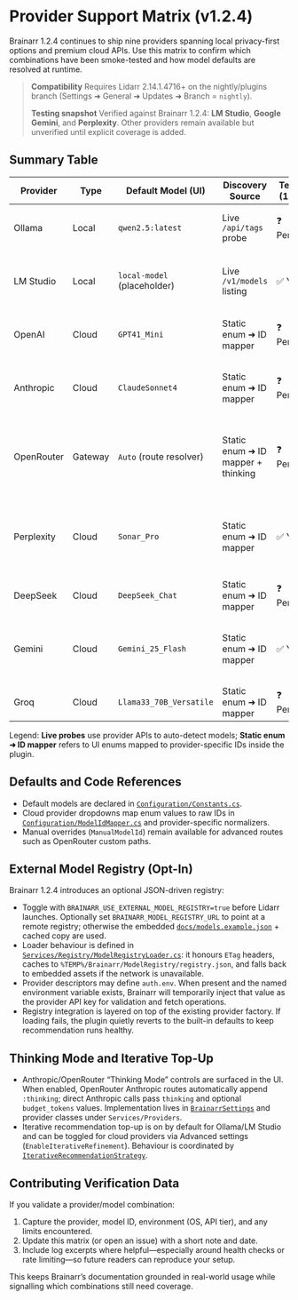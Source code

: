 # Provider Support Matrix (v1.2.4)

Brainarr 1.2.4 continues to ship nine providers spanning local privacy-first options and premium cloud APIs. Use this matrix to confirm which combinations have been smoke-tested and how model defaults are resolved at runtime.

> **Compatibility**
> Requires Lidarr 2.14.1.4716+ on the nightly/plugins branch (Settings ➜ General ➜ Updates ➜ Branch = `nightly`).
>
> **Testing snapshot**
> Verified against Brainarr 1.2.4: **LM Studio**, **Google Gemini**, and **Perplexity**. Other providers remain available but unverified until explicit coverage is added.

## Summary Table

| Provider      | Type    | Default Model (UI)      | Discovery Source                  | Tested (1.2.4) | Last Verified | Notes |
|---------------|---------|-------------------------|-----------------------------------|----------------|---------------|-------|
| Ollama        | Local   | `qwen2.5:latest`        | Live `/api/tags` probe            | ❓ Pending      | —             | Auto-detects installed models. |
| LM Studio     | Local   | `local-model` (placeholder) | Live `/v1/models` listing      | ✅ Yes         | 2025-09-13    | Verified with Qwen 3 via Local Server. |
| OpenAI        | Cloud   | `GPT41_Mini`             | Static enum ➜ ID mapper           | ❓ Pending      | —             | Supports JSON-mode fallbacks. |
| Anthropic     | Cloud   | `ClaudeSonnet4`          | Static enum ➜ ID mapper           | ❓ Pending      | —             | Extended thinking via Advanced settings. |
| OpenRouter    | Gateway | `Auto` (route resolver)  | Static enum ➜ ID mapper + thinking | ❓ Pending      | —             | Anthropic routes auto-switch to `:thinking` when enabled. |
| Perplexity    | Cloud   | `Sonar_Pro`              | Static enum ➜ ID mapper           | ✅ Yes         | 2025-09-13    | Verified with `llama-3.1-sonar-large-128k-online`. |
| DeepSeek      | Cloud   | `DeepSeek_Chat`          | Static enum ➜ ID mapper           | ❓ Pending      | —             | Budget friendly defaults. |
| Gemini        | Cloud   | `Gemini_25_Flash`        | Static enum ➜ ID mapper           | ✅ Yes         | 2025-09-13    | Verified with AI Studio key (Flash & Pro). |
| Groq          | Cloud   | `Llama33_70B_Versatile`  | Static enum ➜ ID mapper           | ❓ Pending      | —             | Ultra-fast inference. |

Legend: **Live probes** use provider APIs to auto-detect models; **Static enum ➜ ID mapper** refers to UI enums mapped to provider-specific IDs inside the plugin.

## Defaults and Code References

- Default models are declared in [`Configuration/Constants.cs`](../Brainarr.Plugin/Configuration/Constants.cs).
- Cloud provider dropdowns map enum values to raw IDs in [`Configuration/ModelIdMapper.cs`](../Brainarr.Plugin/Configuration/ModelIdMapper.cs) and provider-specific normalizers.
- Manual overrides (`ManualModelId`) remain available for advanced routes such as OpenRouter custom paths.

## External Model Registry (Opt-In)

Brainarr 1.2.4 introduces an optional JSON-driven registry:

- Toggle with `BRAINARR_USE_EXTERNAL_MODEL_REGISTRY=true` before Lidarr launches. Optionally set `BRAINARR_MODEL_REGISTRY_URL` to point at a remote registry; otherwise the embedded [`docs/models.example.json`](models.example.json) + cached copy are used.
- Loader behaviour is defined in [`Services/Registry/ModelRegistryLoader.cs`](../Brainarr.Plugin/Services/Registry/ModelRegistryLoader.cs): it honours `ETag` headers, caches to `%TEMP%/Brainarr/ModelRegistry/registry.json`, and falls back to embedded assets if the network is unavailable.
- Provider descriptors may define `auth.env`. When present and the named environment variable exists, Brainarr will temporarily inject that value as the provider API key for validation and fetch operations.
- Registry integration is layered on top of the existing provider factory. If loading fails, the plugin quietly reverts to the built-in defaults to keep recommendation runs healthy.

## Thinking Mode and Iterative Top-Up

- Anthropic/OpenRouter “Thinking Mode” controls are surfaced in the UI. When enabled, OpenRouter Anthropic routes automatically append `:thinking`; direct Anthropic calls pass `thinking` and optional `budget_tokens` values. Implementation lives in [`BrainarrSettings`](../Brainarr.Plugin/BrainarrSettings.cs) and provider classes under `Services/Providers`.
- Iterative recommendation top-up is on by default for Ollama/LM Studio and can be toggled for cloud providers via Advanced settings (`EnableIterativeRefinement`). Behaviour is coordinated by [`IterativeRecommendationStrategy`](../Brainarr.Plugin/Services/IterativeRecommendationStrategy.cs).

## Contributing Verification Data

If you validate a provider/model combination:

1. Capture the provider, model ID, environment (OS, API tier), and any limits encountered.
2. Update this matrix (or open an issue) with a short note and date.
3. Include log excerpts where helpful—especially around health checks or rate limiting—so future readers can reproduce your setup.

This keeps Brainarr’s documentation grounded in real-world usage while signalling which combinations still need coverage.
